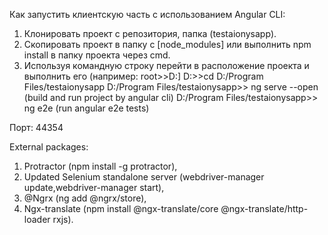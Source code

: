 Как запустить клиентскую часть с использованием Angular CLI:
1) Клонировать проект с репозитория, папка (testaionysapp).
2) Скопировать проект в папку с [node_modules] или  выполнить npm install в папку проекта через cmd.
3) Используя командную строку перейти в расположение проекта и выполнить его (например: 
root>>D:]
D:>>cd D:/Program Files/testaionysapp
D:/Program Files/testaionysapp>> ng serve --open (build and run project by angular cli)
D:/Program Files/testaionysapp>> ng e2e (run angular e2e tests)

Порт: 44354

External packages:
1) Protractor (npm install -g protractor),
2) Updated Selenium standalone server (webdriver-manager update,webdriver-manager start),
3) @Ngrx (ng add @ngrx/store),
4) Ngx-translate (npm install @ngx-translate/core @ngx-translate/http-loader rxjs).